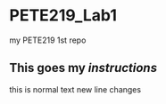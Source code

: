 # PETE219_Lab1
my PETE219 1st repo

## This goes my  ___instructions___
this is normal text
new line changes
